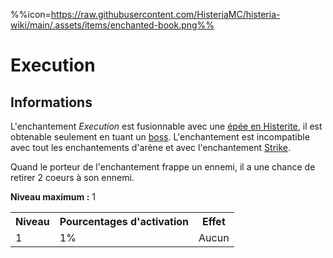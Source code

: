 %%icon=https://raw.githubusercontent.com/HisteriaMC/histeria-wiki/main/.assets/items/enchanted-book.png%%
# Execution

## Informations
L'enchantement *Execution* est fusionnable avec une [épée en Histerite](https://histeria.fr/wiki/tools/histerite-sword), il est obtenable seulement en tuant un [boss](https://histeria.fr/wiki/boss). L'enchantement est incompatible avec tout les enchantements d'arène et avec l'enchantement [Strike](https://histeria.fr/wiki/enchants/strike).

Quand le porteur de l'enchantement frappe un ennemi, il a une chance de retirer 2 coeurs à son ennemi.

**Niveau maximum :** 1

<table>
  <tr>
    <th>Niveau</th>
    <th>Pourcentages d'activation</th>
    <th>Effet</th>
  </tr>
  <tr>
    <td>1</td>
    <td>1%</td>
    <td>Aucun</td>
  </tr>
</table>
